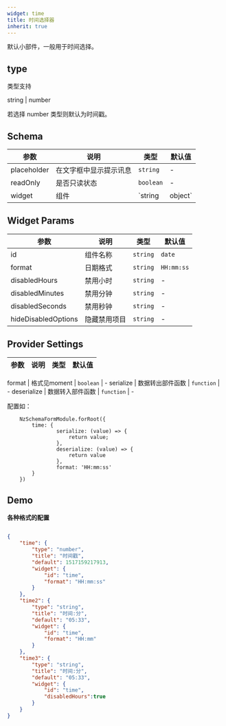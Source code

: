 ```yaml
---
widget: time
title: 时间选择器
inherit: true
---
```


默认小部件，一般用于时间选择。

## type 
类型支持

string | number 

若选择 number 类型则默认为时间戳。

## Schema

参数 | 说明 | 类型 | 默认值
----|------|-----|------
placeholder | 在文字框中显示提示讯息  | `string` | -
readOnly | 是否只读状态  | `boolean` | -
widget | 组件  | `string | object` | - 

## Widget Params

参数 | 说明 | 类型 | 默认值
----|------|-----|------
id | 组件名称  | `string` | `date`
format | 日期格式  | `string` | `HH:mm:ss`
disabledHours | 禁用小时  | `string` | - 
disabledMinutes | 禁用分钟  | `string` | - 
disabledSeconds | 禁用秒钟  | `string` | - 
hideDisabledOptions | 隐藏禁用项目  | `string` | -  


## Provider Settings

参数 | 说明 | 类型 | 默认值
----|------|-----|------

format | 格式见moment  | `boolean` | -
serialize | 数据转出部件函数  | `function` | - 
deserialize | 数据转入部件函数  | `function` | - 

配置如：
```
    NzSchemaFormModule.forRoot({
        time: {
                serialize: (value) => {
                    return value;
                },
                deserialize: (value) => {
                    return value
                },
                format: 'HH:mm:ss'
        }
    }) 
```
 
## Demo

**各种格式的配置**

```json

{
	"time": {
		"type": "number",
		"title": "时间戳",
		"default": 1517159217913,
		"widget": {
			"id": "time",
			"format": "HH:mm:ss"
		}
	},
	"time2": {
		"type": "string",
		"title": "时间:分",
		"default": "05:33",
		"widget": {
            "id": "time",
            "format": "HH:mm"
		}
    },
    "time3": {
		"type": "string",
		"title": "时间:分",
		"default": "05:33",
		"widget": {
            "id": "time",
            "disabledHours":true
		}
	}
}
```

